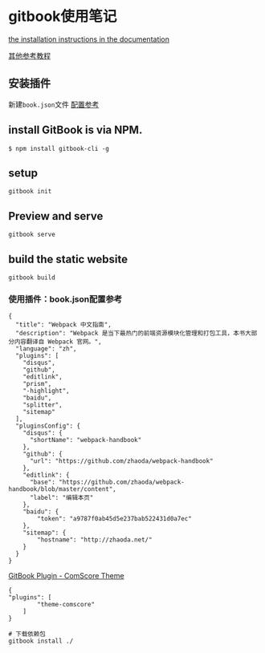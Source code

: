 # gitbook使用笔记

[the installation instructions in the documentation](https://github.com/GitbookIO/gitbook/blob/master/docs/setup.md)

[其他参考教程](http://www.chengweiyang.cn/gitbook/index.html)
## 安装插件
新建`book.json`文件
[配置参考](http://www.css88.com/archives/6622)
## install GitBook is via NPM.
`$ npm install gitbook-cli -g`
## setup
`gitbook init`
## Preview and serve
`gitbook serve`
## build the static website
`gitbook build`

### 使用插件：book.json配置参考
```
{
  "title": "Webpack 中文指南",
  "description": "Webpack 是当下最热门的前端资源模块化管理和打包工具，本书大部分内容翻译自 Webpack 官网。",
  "language": "zh",
  "plugins": [
    "disqus",
    "github",
    "editlink",
    "prism",
    "-highlight",
    "baidu",
    "splitter",
    "sitemap"
  ],
  "pluginsConfig": {
    "disqus": {
      "shortName": "webpack-handbook"
    },
    "github": {
      "url": "https://github.com/zhaoda/webpack-handbook"
    },
    "editlink": {
      "base": "https://github.com/zhaoda/webpack-handbook/blob/master/content",
      "label": "编辑本页"
    },
    "baidu": {
        "token": "a9787f0ab45d5e237bab522431d0a7ec"
    },
    "sitemap": {
        "hostname": "http://zhaoda.net/"
    }
  }
}
```

[GitBook Plugin - ComScore Theme](https://plugins.gitbook.com/plugin/theme-comscore)
```
{
"plugins": [
        "theme-comscore"
    ]
}
```
```
# 下载依赖包
gitbook install ./
```